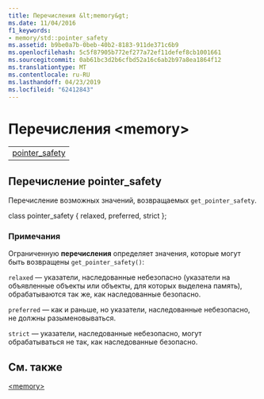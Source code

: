 ```yaml
---
title: Перечисления &lt;memory&gt;
ms.date: 11/04/2016
f1_keywords:
- memory/std::pointer_safety
ms.assetid: b9be0a7b-0beb-40b2-8183-911de371c6b9
ms.openlocfilehash: 5c5f87905b772ef277a72ef11defef8cb1001661
ms.sourcegitcommit: 0ab61bc3d2b6cfbd52a16c6ab2b97a8ea1864f12
ms.translationtype: MT
ms.contentlocale: ru-RU
ms.lasthandoff: 04/23/2019
ms.locfileid: "62412843"
---
```

# <a name="ltmemorygt-enums"></a>Перечисления &lt;memory&gt;

||
|-|
|[pointer_safety](#pointer_safety)|

## <a name="pointer_safety"></a>  Перечисление pointer_safety

Перечисление возможных значений, возвращаемых `get_pointer_safety`.

class pointer_safety { relaxed, preferred, strict };

### <a name="remarks"></a>Примечания

Ограниченную **перечисления** определяет значения, которые могут быть возвращены `get_pointer_safety()`:

`relaxed` — указатели, наследованные небезопасно (указатели на объявленные объекты или объекты, для которых выделена память), обрабатываются так же, как наследованные безопасно.

`preferred` — как и раньше, но указатели, наследованные небезопасно, не должны разыменовываться.

`strict` — указатели, наследованные небезопасно, могут обрабатываться не так, как наследованные безопасно.

## <a name="see-also"></a>См. также

[\<memory>](../standard-library/memory.md)<br/>
